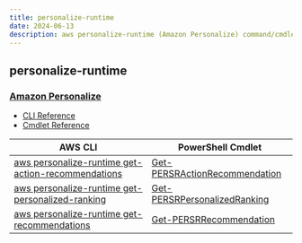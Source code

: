 ```yaml
---
title: personalize-runtime
date: 2024-06-13
description: aws personalize-runtime (Amazon Personalize) command/cmdlet list.
---
```


## personalize-runtime

### [Amazon Personalize](https://aws.amazon.com/personalize/)

* [CLI Reference](https://awscli.amazonaws.com/v2/documentation/api/latest/reference/personalize-runtime/index.html)
* [Cmdlet Reference](https://docs.aws.amazon.com/powershell/latest/reference/items/AWS_Personalize_Runtime_cmdlets.html)

|AWS CLI|PowerShell Cmdlet|
|----|----|
|[aws personalize-runtime get-action-recommendations](https://awscli.amazonaws.com/v2/documentation/api/latest/reference/personalize-runtime/get-action-recommendations.html)|[Get-PERSRActionRecommendation](https://docs.aws.amazon.com/powershell/latest/reference/items/Get-PERSRActionRecommendation.html)|
|[aws personalize-runtime get-personalized-ranking](https://awscli.amazonaws.com/v2/documentation/api/latest/reference/personalize-runtime/get-personalized-ranking.html)|[Get-PERSRPersonalizedRanking](https://docs.aws.amazon.com/powershell/latest/reference/items/Get-PERSRPersonalizedRanking.html)|
|[aws personalize-runtime get-recommendations](https://awscli.amazonaws.com/v2/documentation/api/latest/reference/personalize-runtime/get-recommendations.html)|[Get-PERSRRecommendation](https://docs.aws.amazon.com/powershell/latest/reference/items/Get-PERSRRecommendation.html)|

